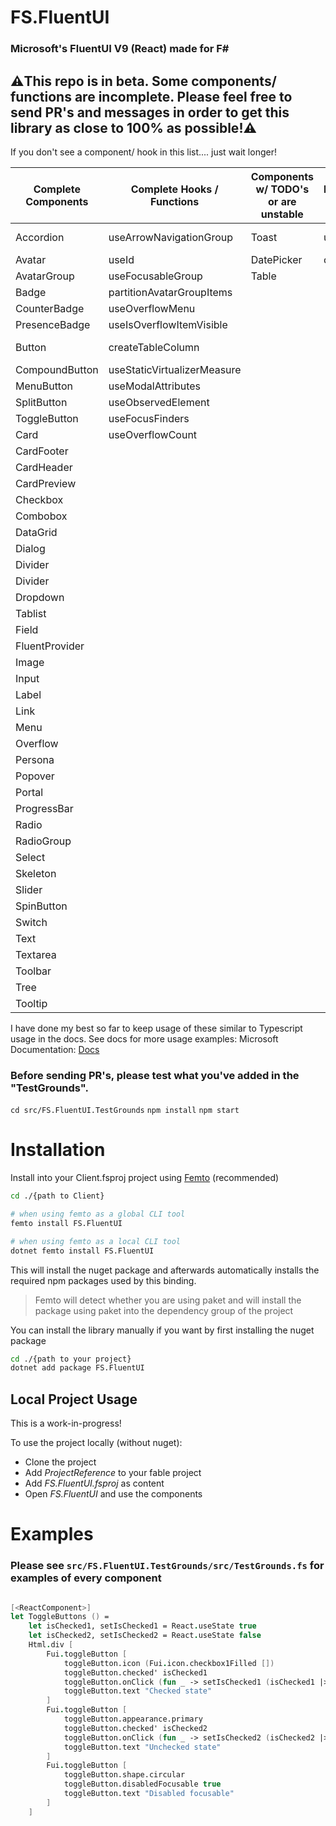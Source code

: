 # FS.FluentUI

### Microsoft's FluentUI V9 (React) made for F#

## ⚠️This repo is in beta. Some components/ functions are incomplete. Please feel free to send PR's and messages in order to get this library as close to 100% as possible!⚠️

If you don't see a component/ hook in this list.... just wait longer! 

| Complete Components| Complete Hooks / Functions | Components w/ TODO's or are unstable | Hooks / Functions w/ TODO's  |  Feature-complete but unstable         | Needs help with    |  Upcoming         |
| ------------- | -------------                   | -------------                        |-------------                 |        -------------                   |-------------       |    -------------  |
| Accordion     | useArrowNavigationGroup         |        Toast                         |  useToastController          | VirtualizerScrollViewDynamic (Preview) |  bundleIcon        |InteractionTag     |
| Avatar        |                useId            |                DatePicker            | createFluentIcon             |   useHeadlessFlatTree_unstable         |  makeStyles        |TagGroup           |
| AvatarGroup   |           useFocusableGroup     |     Table                            |                              |  Virtualizer (Preview)                 |useTableFeatures    | Tag               |
| Badge         |   partitionAvatarGroupItems     |                                       |                              |  Alert (Preview)                       |                    |   Rating           |
| CounterBadge  |           useOverflowMenu       |                                       |                              |  Drawer (Preview)                      |                    | BasicList         |
| PresenceBadge |      useIsOverflowItemVisible   |                                      |                               |InfoLabel (Preview)                     |                    | Breadcrumb         |
| Button        |   createTableColumn             |                                       |                              | VirtualizerScrollView (Preview)        |                    |    TeachingCallout |
| CompoundButton|  useStaticVirtualizerMeasure    |                                       |                              |                                        |                      |       Coachmark     |
| MenuButton    | useModalAttributes              |                                       |                              |                                        |                      |    MessageBar       |
| SplitButton   |       useObservedElement        |                                       |                              |                                         |                     |    PeoplePicker     |
| ToggleButton  |           useFocusFinders       |                                       |                              |                                        |                      |     Searchbox       |
| Card          |         useOverflowCount        |                                       |                              |                                        |                      | makeResetStyles     |
| CardFooter    |                                 |                                       |                              |                                        |                      |    Nav              |
| CardHeader    |                                 |                                       |                              |                                        |                      |  SwatchColorPicker  |
| CardPreview   |                                 |                                       |                              |                                         |                     | ColorPicker         |
| Checkbox      |                                 |                                       |                               |                                        |                      |  TimePicker         |
| Combobox      |                                 |                                       ||
| DataGrid      |                                  |                                      ||
| Dialog        |                                 |      
| Divider       |                                 |         
| Divider       |                                 |          
| Dropdown      |
| Tablist       |
| Field|
| FluentProvider|
| Image| 
| Input| 
| Label| 
| Link|  
| Menu |
| Overflow| 
| Persona| 
| Popover| 
| Portal |
| ProgressBar| 
| Radio | 
| RadioGroup| 
| Select| 
| Skeleton| 
| Slider| 
| SpinButton| 
| Switch| 
| Text |
| Textarea| 
| Toolbar| 
| Tree| 
| Tooltip| 

I have done my best so far to keep usage of these similar to Typescript usage in the docs. See docs for more usage examples:
Microsoft Documentation: [Docs](https://react.fluentui.dev/?path=/docs/concepts-introduction--page)

### Before sending PR's, please test what you've added in the "TestGrounds". 
`cd src/FS.FluentUI.TestGrounds`
`npm install`
`npm start`

# Installation

Install into your Client.fsproj project using [Femto](https://github.com/Zaid-Ajaj/Femto) (recommended)
```bash
cd ./{path to Client}

# when using femto as a global CLI tool
femto install FS.FluentUI

# when using femto as a local CLI tool
dotnet femto install FS.FluentUI
```
This will install the nuget package and afterwards automatically installs the required npm packages used by this binding.

> Femto will detect whether you are using paket and will install the package using paket into the dependency group of the project

You can install the library manually if you want by first installing the nuget package
```bash
cd ./{path to your project}
dotnet add package FS.FluentUI
```

## Local Project Usage
This is a work-in-progress!

To use the project locally (without nuget):

- Clone the project
- Add *ProjectReference* to your fable project
- Add *FS.FluentUI.fsproj* as content
- Open *FS.FluentUI* and use the components

# Examples

### Please see ```src/FS.FluentUI.TestGrounds/src/TestGrounds.fs``` for examples of every component
```fsharp

[<ReactComponent>]
let ToggleButtons () =
    let isChecked1, setIsChecked1 = React.useState true
    let isChecked2, setIsChecked2 = React.useState false
    Html.div [
        Fui.toggleButton [
            toggleButton.icon (Fui.icon.checkbox1Filled [])
            toggleButton.checked' isChecked1
            toggleButton.onClick (fun _ -> setIsChecked1 (isChecked1 |> not))
            toggleButton.text "Checked state"
        ]
        Fui.toggleButton [
            toggleButton.appearance.primary
            toggleButton.checked' isChecked2
            toggleButton.onClick (fun _ -> setIsChecked2 (isChecked2 |> not))
            toggleButton.text "Unchecked state"
        ]
        Fui.toggleButton [
            toggleButton.shape.circular
            toggleButton.disabledFocusable true
            toggleButton.text "Disabled focusable"
        ]
    ]

```
